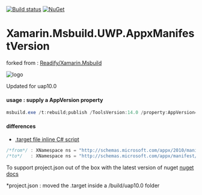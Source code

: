 [![Build status](https://ci.appveyor.com/api/projects/status/sdvls2q8v671e0b8?svg=true)](https://ci.appveyor.com/project/jeromechrist/xamarin-msbuild-uwp-appxmanifestversion)
[![NuGet](https://img.shields.io/nuget/v/Xamarin.Msbuild.UWP.AppxManifestVersion.svg)](https://www.nuget.org/packages/Xamarin.Msbuild.UWP.AppxManifestVersion/)

# Xamarin.Msbuild.UWP.AppxManifestVersion

forked from : [Readify/Xamarin.Msbuild](https://github.com/Readify/Xamarin.Msbuild)

![logo](https://github.com/jeromechrist/Xamarin.Msbuild.UWP.AppxManifestVersion/raw/master/nugeticon.png "logo")

Updated for uap10.0

#### usage : supply a AppVersion property

```C#
msbuild.exe /t:rebuild;publish /ToolsVersion:14.0 /property:AppVersion=1.0.0.0 /property:Configuration=Release /property:AppxBundle=Never /property:UapAppxPackageBuildMode=StoreOnly /property:BuildAppxUploadPackageForUap=false /property:Platform=x64
```

#### differences

* [.target file inline C# script](https://github.com/jeromechrist/Xamarin.Msbuild.UWP.AppxManifestVersion/blob/master/src/build/uap10.0/Xamarin.Msbuild.UWP.AppxManifestVersion.targets)
```C#
/*from*/ : XNamespace ns = "http://schemas.microsoft.com/appx/2010/manifest";
/*to*/   : XNamespace ns = "http://schemas.microsoft.com/appx/manifest/foundation/windows10";
```
To support project.json out of the box with the latest version of nuget [nuget docs](https://docs.nuget.org/ndocs/create-packages/creating-a-package#including-msbuild-props-and-targets-in-a-package)

*project.json : moved the .target inside a /build/uap10.0 folder

